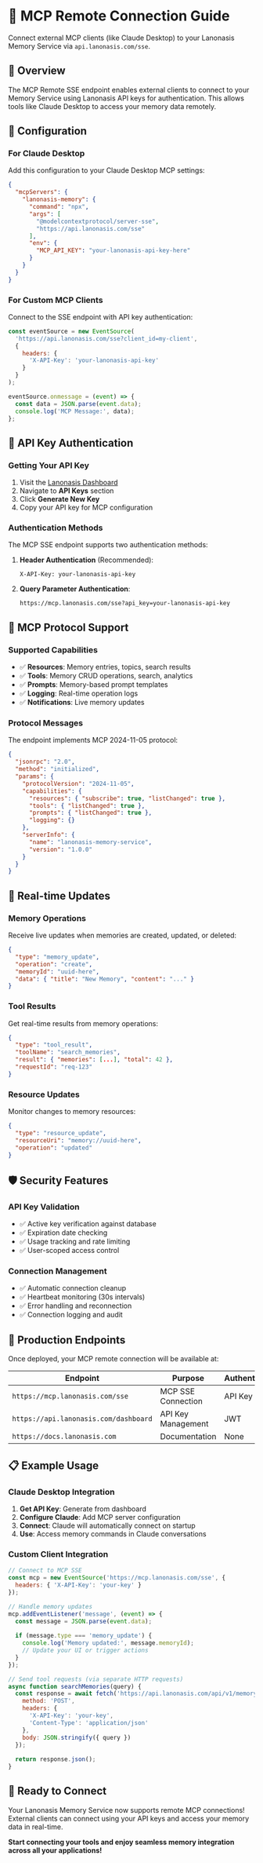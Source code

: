 # 🔗 MCP Remote Connection Guide

Connect external MCP clients (like Claude Desktop) to your Lanonasis Memory Service via `api.lanonasis.com/sse`.

## 🎯 **Overview**

The MCP Remote SSE endpoint enables external clients to connect to your Memory Service using Lanonasis API keys for authentication. This allows tools like Claude Desktop to access your memory data remotely.

## 🔧 **Configuration**

### **For Claude Desktop**

Add this configuration to your Claude Desktop MCP settings:

```json
{
  "mcpServers": {
    "lanonasis-memory": {
      "command": "npx",
      "args": [
        "@modelcontextprotocol/server-sse",
        "https://api.lanonasis.com/sse"
      ],
      "env": {
        "MCP_API_KEY": "your-lanonasis-api-key-here"
      }
    }
  }
}
```

### **For Custom MCP Clients**

Connect to the SSE endpoint with API key authentication:

```javascript
const eventSource = new EventSource(
  'https://api.lanonasis.com/sse?client_id=my-client',
  {
    headers: {
      'X-API-Key': 'your-lanonasis-api-key'
    }
  }
);

eventSource.onmessage = (event) => {
  const data = JSON.parse(event.data);
  console.log('MCP Message:', data);
};
```

## 🔑 **API Key Authentication**

### **Getting Your API Key**

1. Visit the [Lanonasis Dashboard](https://api.lanonasis.com/dashboard)
2. Navigate to **API Keys** section
3. Click **Generate New Key**
4. Copy your API key for MCP configuration

### **Authentication Methods**

The MCP SSE endpoint supports two authentication methods:

1. **Header Authentication** (Recommended):
   ```
   X-API-Key: your-lanonasis-api-key
   ```

2. **Query Parameter Authentication**:
   ```
   https://mcp.lanonasis.com/sse?api_key=your-lanonasis-api-key
   ```

## 📡 **MCP Protocol Support**

### **Supported Capabilities**

- ✅ **Resources**: Memory entries, topics, search results
- ✅ **Tools**: Memory CRUD operations, search, analytics
- ✅ **Prompts**: Memory-based prompt templates
- ✅ **Logging**: Real-time operation logs
- ✅ **Notifications**: Live memory updates

### **Protocol Messages**

The endpoint implements MCP 2024-11-05 protocol:

```json
{
  "jsonrpc": "2.0",
  "method": "initialized",
  "params": {
    "protocolVersion": "2024-11-05",
    "capabilities": {
      "resources": { "subscribe": true, "listChanged": true },
      "tools": { "listChanged": true },
      "prompts": { "listChanged": true },
      "logging": {}
    },
    "serverInfo": {
      "name": "lanonasis-memory-service",
      "version": "1.0.0"
    }
  }
}
```

## 🔄 **Real-time Updates**

### **Memory Operations**

Receive live updates when memories are created, updated, or deleted:

```json
{
  "type": "memory_update",
  "operation": "create",
  "memoryId": "uuid-here",
  "data": { "title": "New Memory", "content": "..." }
}
```

### **Tool Results**

Get real-time results from memory operations:

```json
{
  "type": "tool_result",
  "toolName": "search_memories",
  "result": { "memories": [...], "total": 42 },
  "requestId": "req-123"
}
```

### **Resource Updates**

Monitor changes to memory resources:

```json
{
  "type": "resource_update",
  "resourceUri": "memory://uuid-here",
  "operation": "updated"
}
```

## 🛡️ **Security Features**

### **API Key Validation**

- ✅ Active key verification against database
- ✅ Expiration date checking
- ✅ Usage tracking and rate limiting
- ✅ User-scoped access control

### **Connection Management**

- ✅ Automatic connection cleanup
- ✅ Heartbeat monitoring (30s intervals)
- ✅ Error handling and reconnection
- ✅ Connection logging and audit

## 🚀 **Production Endpoints**

Once deployed, your MCP remote connection will be available at:

| Endpoint | Purpose | Authentication |
|----------|---------|----------------|
| `https://mcp.lanonasis.com/sse` | MCP SSE Connection | API Key |
| `https://api.lanonasis.com/dashboard` | API Key Management | JWT |
| `https://docs.lanonasis.com` | Documentation | None |

## 📋 **Example Usage**

### **Claude Desktop Integration**

1. **Get API Key**: Generate from dashboard
2. **Configure Claude**: Add MCP server configuration
3. **Connect**: Claude will automatically connect on startup
4. **Use**: Access memory commands in Claude conversations

### **Custom Client Integration**

```javascript
// Connect to MCP SSE
const mcp = new EventSource('https://mcp.lanonasis.com/sse', {
  headers: { 'X-API-Key': 'your-key' }
});

// Handle memory updates
mcp.addEventListener('message', (event) => {
  const message = JSON.parse(event.data);
  
  if (message.type === 'memory_update') {
    console.log('Memory updated:', message.memoryId);
    // Update your UI or trigger actions
  }
});

// Send tool requests (via separate HTTP requests)
async function searchMemories(query) {
  const response = await fetch('https://api.lanonasis.com/api/v1/memory/search', {
    method: 'POST',
    headers: {
      'X-API-Key': 'your-key',
      'Content-Type': 'application/json'
    },
    body: JSON.stringify({ query })
  });
  
  return response.json();
}
```

## 🎉 **Ready to Connect**

Your Lanonasis Memory Service now supports remote MCP connections! External clients can connect using your API keys and access your memory data in real-time.

**Start connecting your tools and enjoy seamless memory integration across all your applications!**
